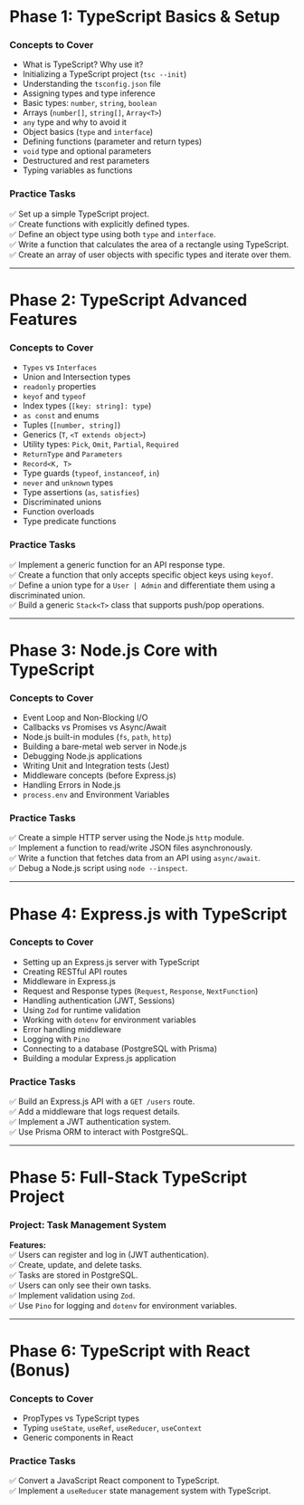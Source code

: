 # **Phase 1: TypeScript Basics & Setup**
### **Concepts to Cover**
- What is TypeScript? Why use it?
- Initializing a TypeScript project (`tsc --init`)
- Understanding the `tsconfig.json` file
- Assigning types and type inference
- Basic types: `number`, `string`, `boolean`
- Arrays (`number[]`, `string[]`, `Array<T>`)
- `any` type and why to avoid it
- Object basics (`type` and `interface`)
- Defining functions (parameter and return types)
- `void` type and optional parameters
- Destructured and rest parameters
- Typing variables as functions

### **Practice Tasks**
✅ Set up a simple TypeScript project.  
✅ Create functions with explicitly defined types.  
✅ Define an object type using both `type` and `interface`.  
✅ Write a function that calculates the area of a rectangle using TypeScript.  
✅ Create an array of user objects with specific types and iterate over them.  

---

# **Phase 2: TypeScript Advanced Features**
### **Concepts to Cover**
- `Types` vs `Interfaces`
- Union and Intersection types
- `readonly` properties
- `keyof` and `typeof`
- Index types (`[key: string]: type`)
- `as const` and enums
- Tuples (`[number, string]`)
- Generics (`T`, `<T extends object>`)
- Utility types: `Pick`, `Omit`, `Partial`, `Required`
- `ReturnType` and `Parameters`
- `Record<K, T>`
- Type guards (`typeof`, `instanceof`, `in`)
- `never` and `unknown` types
- Type assertions (`as`, `satisfies`)
- Discriminated unions
- Function overloads
- Type predicate functions

### **Practice Tasks**
✅ Implement a generic function for an API response type.  
✅ Create a function that only accepts specific object keys using `keyof`.  
✅ Define a union type for a `User | Admin` and differentiate them using a discriminated union.  
✅ Build a generic `Stack<T>` class that supports push/pop operations.  

---

# **Phase 3: Node.js Core with TypeScript**
### **Concepts to Cover**
- Event Loop and Non-Blocking I/O
- Callbacks vs Promises vs Async/Await
- Node.js built-in modules (`fs`, `path`, `http`)
- Building a bare-metal web server in Node.js
- Debugging Node.js applications
- Writing Unit and Integration tests (Jest)
- Middleware concepts (before Express.js)
- Handling Errors in Node.js
- `process.env` and Environment Variables

### **Practice Tasks**
✅ Create a simple HTTP server using the Node.js `http` module.  
✅ Implement a function to read/write JSON files asynchronously.  
✅ Write a function that fetches data from an API using `async/await`.  
✅ Debug a Node.js script using `node --inspect`.  

---

# **Phase 4: Express.js with TypeScript**
### **Concepts to Cover**
- Setting up an Express.js server with TypeScript
- Creating RESTful API routes
- Middleware in Express.js
- Request and Response types (`Request`, `Response`, `NextFunction`)
- Handling authentication (JWT, Sessions)
- Using `Zod` for runtime validation
- Working with `dotenv` for environment variables
- Error handling middleware
- Logging with `Pino`
- Connecting to a database (PostgreSQL with Prisma)
- Building a modular Express.js application

### **Practice Tasks**
✅ Build an Express.js API with a `GET /users` route.  
✅ Add a middleware that logs request details.  
✅ Implement a JWT authentication system.  
✅ Use Prisma ORM to interact with PostgreSQL.  

---

# **Phase 5: Full-Stack TypeScript Project**
### **Project: Task Management System**
**Features:**  
✅ Users can register and log in (JWT authentication).  
✅ Create, update, and delete tasks.  
✅ Tasks are stored in PostgreSQL.  
✅ Users can only see their own tasks.  
✅ Implement validation using `Zod`.  
✅ Use `Pino` for logging and `dotenv` for environment variables.  

---

# **Phase 6: TypeScript with React (Bonus)**
### **Concepts to Cover**
- PropTypes vs TypeScript types
- Typing `useState`, `useRef`, `useReducer`, `useContext`
- Generic components in React

### **Practice Tasks**
✅ Convert a JavaScript React component to TypeScript.  
✅ Implement a `useReducer` state management system with TypeScript.  
